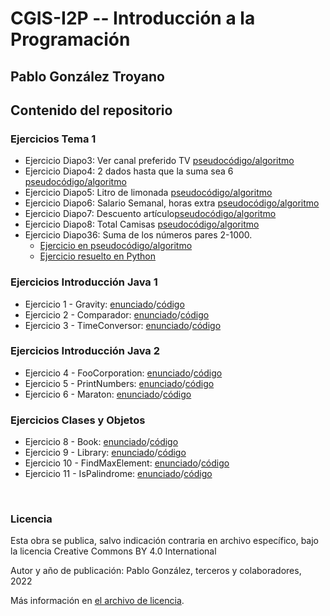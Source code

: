 # CGIS-I2P -- Introducción a la Programación

## Pablo González Troyano

## Contenido del repositorio

### Ejercicios Tema 1

 * Ejercicio Diapo3: Ver canal preferido TV [pseudocódigo/algoritmo](./ejercicios/tema1/Diapo3.ps.txt)
 * Ejercicio Diapo4: 2 dados hasta que la suma sea 6 [pseudocódigo/algoritmo](./ejercicios/tema1/Diapo4.ps.txt)
 * Ejercicio Diapo5: Litro de limonada [pseudocódigo/algoritmo](./ejercicios/tema1/Diapo5.ps.txt)
 * Ejercicio Diapo6: Salario Semanal, horas extra [pseudocódigo/algoritmo](./ejercicios/tema1/Diapo6.ps.txt)
 * Ejercicio Diapo7: Descuento artículo[pseudocódigo/algoritmo](./ejercicios/tema1/Diapo7.ps.txt)
 * Ejercicio Diapo8: Total Camisas [pseudocódigo/algoritmo](./ejercicios/tema1/Diapo8.ps.txt)
 * Ejercicio Diapo36: Suma de los números pares 2-1000. 
    * [Ejercicio en pseudocódigo/algoritmo](./ejercicios/tema1/diapo36.ps.txt)
    * [Ejercicio resuelto en Python](./ejercicios/tema1/diapo36.py)

### Ejercicios Introducción Java 1

  * Ejercicio 1 - Gravity: [enunciado](./ejercicios/intro-java-1/ejercicio1-gravity.pdf)/[código](./ejercicios/intro-java-1/ejercicio1-gravity.java)
  * Ejercicio 2 - Comparador: [enunciado](./ejercicios/intro-java-1/ejercicio2-comparador.pdf)/[código](./ejercicios/intro-java-1/ejercicio2-comparador.java)
  * Ejercicio 3 - TimeConversor: [enunciado](./ejercicios/intro-java-1/ejercicio3-time_conversor.pdf)/[código](./ejercicios/intro-java-1/ejercicio3-time_conversor.java)


### Ejercicios Introducción Java 2
  
  * Ejercicio 4 - FooCorporation: [enunciado](./ejercicios/intro-java-2/ejercicio4-FooCorporation.pdf)/[código](./ejercicios/intro-java-2/ejercicio4-FooCorporation.java)
  * Ejercicio 5 - PrintNumbers: [enunciado](./ejercicios/intro-java-2/ejercicio5-PrintNumbers.pdf)/[código](./ejercicios/intro-java-2/ejercicio5-PrintNumbers.java)
  * Ejercicio 6 - Maraton: [enunciado](./ejercicios/intro-java-2/ejercicio6-Maraton.pdf)/[código](./ejercicios/intro-java-2/ejercicio6-Maraton.java)


### Ejercicios Clases y Objetos
  
  * Ejercicio 8  - Book: [enunciado](./ejercicios/classes-and-objects/Ejercicio-8_9-BookLibrary-Enunciado.pdf)/[código](./ejercicios/classes-and-objects/ejercicio-8/)
  * Ejercicio 9  - Library: [enunciado](./ejercicios/classes-and-objects/Ejercicio-8_9-BookLibrary-Enunciado.pdf)/[código](./ejercicios/classes-and-objects/ejercicio-9/)
  * Ejercicio 10 - FindMaxElement: [enunciado](./ejercicios/classes-and-objects/ejercicio-10/Ejercicio10_FindMaxElement_Enunciado.pdf)/[código](./ejercicios/classes-and-objects/ejercicio-10/)
  * Ejercicio 11 - IsPalindrome: [enunciado](./ejercicios/classes-and-objects/ejercicio-11/Ejercicio11_IsPalindrome_Enunciado.pdf)/[código](./ejercicios/classes-and-objects/ejercicio-11/)
<br/>

### Licencia
Esta obra se publica, salvo indicación contraria en archivo específico, bajo la licencia Creative Commons BY 4.0 International

Autor y año de publicación: Pablo González, terceros y colaboradores, 2022

Más información en [el archivo de licencia](./license.md).
